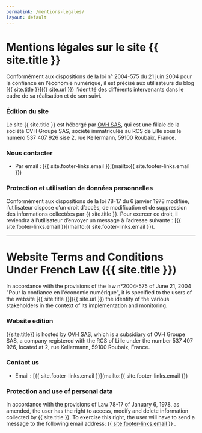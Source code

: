 ```yaml
---
permalink: /mentions-legales/
layout: default
---
```


# Mentions légales sur le site {{ site.title }}

Conformément aux dispositions de la loi n° 2004-575 du 21 juin 2004 pour la confiance en l’économie numérique, il est précisé aux utilisateurs du blog [{{ site.title }}]({{ site.url }}) l’identité des différents intervenants dans le cadre de sa réalisation et de son suivi.

### Édition du site

Le site {{ site.title }} est hébergé par [OVH SAS](https://www.ovh.com/fr), qui est une filiale de la société OVH Groupe SAS, société immatriculée au RCS de Lille sous le numéro 537 407 926 sise 2, rue Kellermann, 59100 Roubaix, France. 

### Nous contacter

- Par email : [{{ site.footer-links.email }}](mailto:{{ site.footer-links.email }})

### Protection et utilisation de données personnelles

Conformément aux dispositions de la loi 78-17 du 6 janvier 1978 modifiée, l’utilisateur dispose d’un droit d’accès, de modification et de suppression des informations collectées par {{ site.title }}. Pour exercer ce droit, il reviendra à l’utilisateur d’envoyer un message à l’adresse suivante : [{{ site.footer-links.email }}](mailto:{{ site.footer-links.email }}). 

-----

# Website Terms and Conditions Under French Law ({{ site.title }})

In accordance with the provisions of the law n°2004-575 of June 21, 2004 "Pour la confiance en l'économie numérique", it is specified to the users of the website [{{ site.title }}]({{ site.url }}) the identity of the various stakeholders in the context of its implementation and monitoring.

### Website edition

{{site.title}} is hosted by [OVH SAS](https://www.ovh.com/fr), which is a subsidiary of OVH Groupe SAS, a company registered with the RCS of Lille under the number 537 407 926, located at 2, rue Kellermann, 59100 Roubaix, France.

### Contact us

- Email : [{{ site.footer-links.email }}](mailto:{{ site.footer-links.email }})

### Protection and use of personal data

In accordance with the provisions of Law 78-17 of January 6, 1978, as amended, the user has the right to access, modify and delete information collected by {{ site.title }}. To exercise this right, the user will have to send a message to the following email address: [{{ site.footer-links.email }}](mailto:{{site.footer-links.email}}) .

